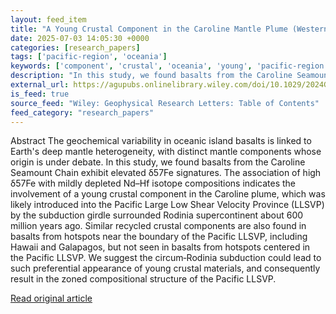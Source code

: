 ```yaml
---
layout: feed_item
title: "A Young Crustal Component in the Caroline Mantle Plume (Western Pacific Ocean)"
date: 2025-07-03 14:05:30 +0000
categories: [research_papers]
tags: ['pacific-region', 'oceania']
keywords: ['component', 'crustal', 'oceania', 'young', 'pacific-region']
description: "In this study, we found basalts from the Caroline Seamount Chain exhibit elevated δ57Fe signatures"
external_url: https://agupubs.onlinelibrary.wiley.com/doi/10.1029/2024GL114031?af=R
is_feed: true
source_feed: "Wiley: Geophysical Research Letters: Table of Contents"
feed_category: "research_papers"
---
```


Abstract The geochemical variability in oceanic island basalts is linked to Earth's deep mantle heterogeneity, with distinct mantle components whose origin is under debate. In this study, we found basalts from the Caroline Seamount Chain exhibit elevated δ57Fe signatures. The association of high δ57Fe with mildly depleted Nd–Hf isotope compositions indicates the involvement of a young crustal component in the Caroline plume, which was likely introduced into the Pacific Large Low Shear Velocity Province (LLSVP) by the subduction girdle surrounded Rodinia supercontinent about 600 million years ago. Similar recycled crustal components are also found in basalts from hotspots near the boundary of the Pacific LLSVP, including Hawaii and Galapagos, but not seen in basalts from hotspots centered in the Pacific LLSVP. We suggest the circum‐Rodinia subduction could lead to such preferential appearance of young crustal materials, and consequently result in the zoned compositional structure of the Pacific LLSVP.

[Read original article](https://agupubs.onlinelibrary.wiley.com/doi/10.1029/2024GL114031?af=R)
